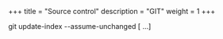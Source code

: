 +++
title = "Source control"
description = "GIT"
weight = 1
+++

git update-index --assume-unchanged [<file> ...]
